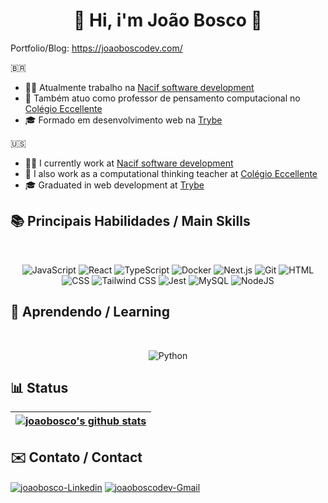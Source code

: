  <h1 align='center'>👾 Hi, i'm João Bosco 👾</h1>

Portfolio/Blog: https://joaoboscodev.com/
 
🇧🇷
- 👨‍💻 Atualmente trabalho na [Nacif software development](https://nacif.xyz/)
- 🏫 Também atuo como professor de pensamento computacional no [Colégio Eccellente](https://eccellente.com.br/)
- 🎓 Formado em desenvolvimento web na [Trybe](https://www.betrybe.com/)

🇺🇸

- 👨‍💻 I currently work at [Nacif software development](https://nacif.xyz/)
- 🏫 I also work as a computational thinking teacher at [Colégio Eccellente](https://eccellente.com.br/)
- 🎓 Graduated in web development at [Trybe](https://www.betrybe.com/)

## 📚 Principais Habilidades / Main Skills

<section align='center'><br>

![JavaScript](https://img.shields.io/badge/javascript-%23F7DF1E.svg?style=for-the-badge&logo=javascript&logoColor=black)
![React](https://img.shields.io/badge/react-%2320232a.svg?style=for-the-badge&logo=react&logoColor=%2361DAFB)
![TypeScript](https://img.shields.io/badge/typescript-%23007ACC.svg?style=for-the-badge&logo=typescript&logoColor=white)
![Docker](https://img.shields.io/badge/docker-%230db7ed.svg?style=for-the-badge&logo=docker&logoColor=white)
![Next.js](https://img.shields.io/badge/Next-black?style=for-the-badge&logo=next.js&logoColor=white)
![Git](https://img.shields.io/badge/git-%23F05033.svg?style=for-the-badge&logo=git&logoColor=white)
![HTML](https://img.shields.io/badge/html5-%23E34F26.svg?style=for-the-badge&logo=html5&logoColor=white)
![CSS](https://img.shields.io/badge/css3-%231572B6.svg?style=for-the-badge&logo=css3&logoColor=white)
![Tailwind CSS](https://img.shields.io/badge/tailwindcss-%2338B2AC.svg?style=for-the-badge&logo=tailwind-css&logoColor=white)
![Jest](https://img.shields.io/badge/-jest-%23C21325?style=for-the-badge&logo=jest&logoColor=white)
![MySQL](https://img.shields.io/badge/mysql-%2300f.svg?style=for-the-badge&logo=mysql&logoColor=white)
![NodeJS](https://img.shields.io/badge/node.js-6DA55F?style=for-the-badge&logo=node.js&logoColor=white)

 </section>

## 🌱 Aprendendo / Learning

<section align='center'><br>
 
![Python](https://img.shields.io/badge/python-3670A0?style=for-the-badge&logo=python&logoColor=ffdd54)
 
</section>


## 📊 Status

| <a href="https://github.com/joaoboscodev"><img align="center" src="https://github-readme-streak-stats.herokuapp.com/?user=joaoboscodev&theme=tokyonight&hide_border=true)" alt="joaobosco's github stats" /></a>
| ------------- |
    
 ## ✉️ Contato / Contact
  
<a href='https://www.linkedin.com/in/joaoboscodev/' target='_blank' ><img align='center' alt='joaobosco-Linkedin' src='https://img.shields.io/badge/LinkedIn-0077B5?style=for-the-badge&logo=linkedin&logoColor=white'></a>
<a href = "mailto:joaoboscodev@gmail.com"><img target='_blank' ><img align='center' alt='joaoboscodev-Gmail' src="https://img.shields.io/badge/-Gmail-%23333?style=for-the-badge&logo=gmail&logoColor=white" target="_blank"></a>
